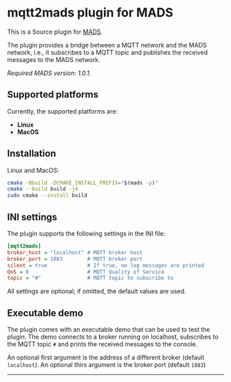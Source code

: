 # mqtt2mads plugin for MADS

This is a Source plugin for [MADS](https://github.com/MADS-NET/MADS). 

The plugin provides a bridge between a MQTT network and the MADS network, i.e., it subscribes to a MQTT topic and publishes the received messages to the MADS network.

*Required MADS version: 1.0.1.*


## Supported platforms

Currently, the supported platforms are:

* **Linux** 
* **MacOS**


## Installation

Linux and MacOS:

```bash
cmake -Bbuild -DCMAKE_INSTALL_PREFIX="$(mads -p)"
cmake --build build -j4
sudo cmake --install build
```


## INI settings

The plugin supports the following settings in the INI file:

```ini
[mqtt2mads]
broker_host = "localhost" # MQTT broker host
broker_port = 1883        # MQTT broker port
silent = true             # If true, no log messages are printed
QoS = 0                   # MQTT Quality of Service
topic = "#"               # MQTT topic to subscribe to
```

All settings are optional; if omitted, the default values are used.


## Executable demo

The plugin comes with an executable demo that can be used to test the plugin. The demo connects to a broker running on localhost, subscribes to the MQTT topic `#` and prints the received messages to the console.

An optional first argument is the address of a different broker (default `localhost`). An optional thirs argument is the broker port (default `1883`)

---